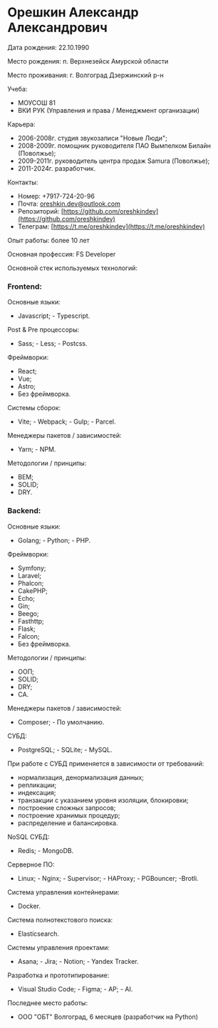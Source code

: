 # Орешкин Александр Александрович

Дата рождения: 22.10.1990

Место рождения: п. Верхнезейск Амурской области

Место проживания: г. Волгоград Дзержинский р-н

Учеба:

- МОУСОШ 81
- ВКИ РУК (Управления и права / Менеджмент организации)

Карьера:

- 2006-2008г. студия звукозаписи "Новые Люди";
- 2008-2009г. помощник руководителя ПАО Вымпелком Билайн (Поволжье);
- 2009-2011г. руководитель центра продаж Samura (Поволжье);
- 2011-2024г. разработчик.

Контакты:

- Номер: +7917-724-20-96
- Почта: oreshkin.dev@outlook.com
- Репозиторий: [https://github.com/oreshkindev](https://github.com/oreshkindev)
- Телеграм: [https://t.me/oreshkindev](https://t.me/oreshkindev)

Опыт работы: более 10 лет

Основная профессия: FS Developer

Основной стек используемых технологий:

### Frontend:

Основные языки:

- Javascript; - Typescript.

Post & Pre процессоры:

- Sass; - Less; - Postcss.

Фреймворки:

- React;
- Vue;
- Astro;
- Без фреймворка.

Системы сборок:

- Vite; - Webpack; - Gulp; - Parcel.

Менеджеры пакетов / зависимостей:

- Yarn; - NPM.

Методологии / принципы:

- BEM;
- SOLID;
- DRY.

### Backend:

Основные языки:

- Golang; - Python; - PHP.

Фреймворки:

- Symfony;
- Laravel;
- Phalcon;
- CakePHP;
- Echo;
- Gin;
- Beego;
- Fasthttp;
- Flask;
- Falcon;
- Без фреймворка.

Методологии / принципы:

- ООП;
- SOLID;
- DRY;
- CA.

Менеджеры пакетов / зависимостей:

- Composer; - По умолчанию.

СУБД:

- PostgreSQL; - SQLite; - MySQL.

При работе с СУБД применяется в зависимости от требований:

- нормализация, денормализация данных;
- репликации;
- индексация;
- транзакции с указанием уровня изоляции, блокировки;
- построение сложных запросов;
- построение хранимых процедур;
- распределение и балансировка.

NoSQL СУБД:

- Redis; - MongoDB.

Серверное ПО:

- Linux; - Nginx; - Supervisor; - HAProxy; - PGBouncer; -Brotli.

Система управления контейнерами:

- Docker.

Система полнотекстового поиска:

- Elasticsearch.

Системы управления проектами:

- Asana; - Jira; - Notion; - Yandex Tracker.

Разработка и прототипирование:

- Visual Studio Code; - Figma; - AP; - AI.

Последнее место работы:
- ООО "ОБТ" Волгоград, 6 месяцев (разработчик на Python)
